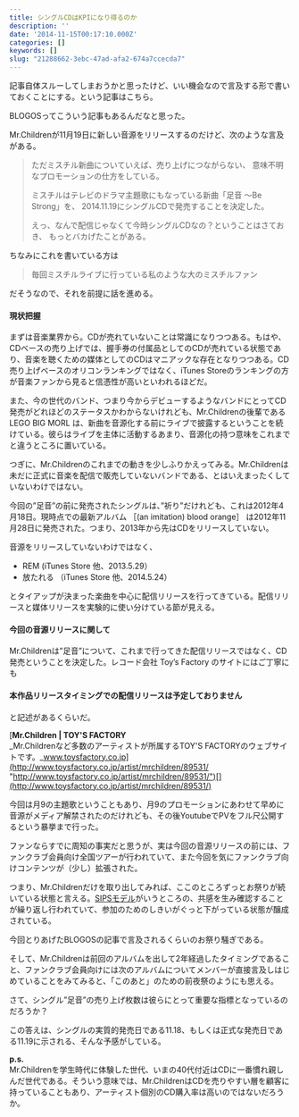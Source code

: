 ```yaml
---
title: シングルCDはKPIになり得るのか
description: ''
date: '2014-11-15T00:17:10.000Z'
categories: []
keywords: []
slug: "21288662-3ebc-47ad-afa2-674a7ccecda7"
---
```

記事自体スルーしてしまおうかと思ったけど、いい機会なので言及する形で書いておくことにする。という記事はこちら。

BLOGOSってこういう記事もあるんだなと思った。

Mr.Childrenが11月19日に新しい音源をリリースするのだけど、次のような言及がある。

> ただミスチル新曲についていえば、売り上げにつながらない、 意味不明なプロモーションの仕方をしている。  
>   
> ミスチルはテレビのドラマ主題歌にもなっている新曲「足音 ～Be Strong」を、 2014.11.19にシングルCDで発売することを決定した。  
>   
> えっ、なんで配信じゃなくて今時シングルCDなの？ということはさておき、 もっとバカげたことがある。

ちなみにこれを書いている方は

> 毎回ミスチルライブに行っている私のような大のミスチルファン

だそうなので、それを前提に話を進める。

#### 現状把握

まずは音楽業界から。CDが売れていないことは常識になりつつある。もはや、CDベースの売り上げでは、握手券の付属品としてのCDが売れている状態であり、音楽を聴くための媒体としてのCDはマニアックな存在となりつつある。CD売り上げベースのオリコンランキングではなく、iTunes Storeのランキングの方が音楽ファンから見ると信憑性が高いといわれるほどだ。

また、今の世代のバンド、つまり今からデビューするようなバンドにとってCD発売がどれほどのステータスかわからないけれども、Mr.Childrenの後輩である LEGO BIG MORL は、新曲を音源化する前にライブで披露するということを続けている。彼らはライブを主体に活動するあまり、音源化の持つ意味をこれまでと違うところに置いている。

つぎに、Mr.Childrenのこれまでの動きを少しふりかえってみる。Mr.Childrenは未だに正式に音楽を配信で販売していないバンドである、とはいえまったくしていないわけではない。

今回の”足音”の前に発売されたシングルは、”祈り”だけれども、これは2012年4月18日。現時点での最新アルバム ［(an imitation) blood orange］ は2012年11月28日に発売された。つまり、2013年から先はCDをリリースしていない。

音源をリリースしていないわけではなく、

*   REM (iTunes Store 他、2013.5.29）
*   放たれる （iTunes Store 他、2014.5.24）

とタイアップが決まった楽曲を中心に配信リリースを行ってきている。配信リリースと媒体リリースを実験的に使い分けている節が見える。

#### 今回の音源リリースに関して

Mr.Childrenは”足音”について、これまで行ってきた配信リリースではなく、CD発売ということを決定した。レコード会社 Toy’s Factory のサイトにはご丁寧にも

#### 本作品リリースタイミングでの配信リリースは予定しておりません

と記述があるくらいだ。

[**Mr.Children | TOY'S FACTORY**  
_Mr.Childrenなど多数のアーティストが所属するTOY'S FACTORYのウェブサイトです。_www.toysfactory.co.jp](http://www.toysfactory.co.jp/artist/mrchildren/89531/ "http://www.toysfactory.co.jp/artist/mrchildren/89531/")[](http://www.toysfactory.co.jp/artist/mrchildren/89531/)

今回は月9の主題歌ということもあり、月9のプロモーションにあわせて早めに音源がメディア解禁されたのだけれども、その後YoutubeでPVをフル尺公開するという暴挙まで行った。

ファンならすでに周知の事実だと思うが、実は今回の音源リリースの前には、ファンクラブ会員向け全国ツアーが行われていて、また今回を気にファンクラブ向けコンテンツが（少し）拡張された。

つまり、Mr.Childrenだけを取り出してみれば、ここのところずっとお祭りが続いている状態と言える。[SIPSモデル](http://www.dentsu.co.jp/sips/)がいうところの、共感を生み確認することが繰り返し行われていて、参加のためのしきいがぐっと下がっている状態が醸成されている。

今回とりあげたBLOGOSの記事で言及されるくらいのお祭り騒ぎである。

そして、Mr.Childrenは前回のアルバムを出して2年経過したタイミングであること、ファンクラブ会員向けには次のアルバムについてメンバーが直接言及しはじめていることをみてみると、「このあと」のための前夜祭のようにも思える。

さて、シングル”足音”の売り上げ枚数は彼らにとって重要な指標となっているのだろうか？

この答えは、シングルの実質的発売日である11.18、もしくは正式な発売日である11.19に示される、そんな予感がしている。

**p.s.**  
Mr.Childrenを学生時代に体験した世代、いまの40代付近はCDに一番慣れ親しんだ世代である。そういう意味では、Mr.ChildrenはCDを売りやすい層を顧客に持っていることもあり、アーティスト個別のCD購入率は高いのではないだろうか。